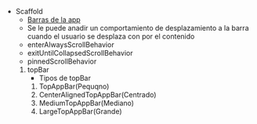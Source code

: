 
- Scaffold
	- [Barras de la app ](https://developer.android.com/develop/ui/compose/components/app-bars?hl=es-419)
	- Se le puede anadir un comportamiento de desplazamiento a la barra cuando el usuario se desplaza con por el contenido
	- enterAlwaysScrollBehavior
	- exitUntilCollapsedScrollBehavior
	- pinnedScrollBehavior
	1.  topBar
		- Tipos de topBar
		1. TopAppBar(Pequqno)
		2. CenterAlignedTopAppBar(Centrado)
		3. MediumTopAppBar(Mediano)
		4. LargeTopAppBar(Grande)